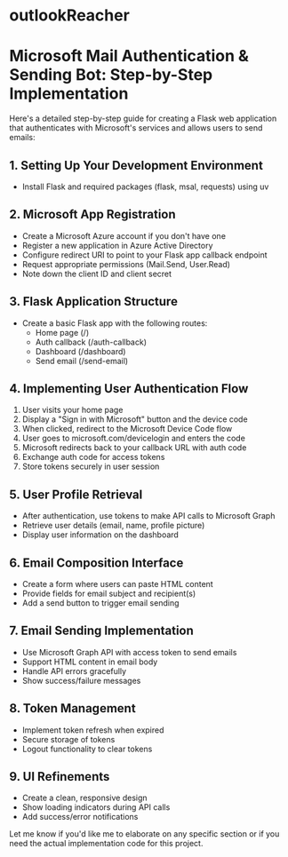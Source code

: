 # outlookReacher


# Microsoft Mail Authentication & Sending Bot: Step-by-Step Implementation

Here's a detailed step-by-step guide for creating a Flask web application that authenticates with Microsoft's services and allows users to send emails:

## 1. Setting Up Your Development Environment
- Install Flask and required packages (flask, msal, requests) using uv

## 2. Microsoft App Registration
- Create a Microsoft Azure account if you don't have one
- Register a new application in Azure Active Directory
- Configure redirect URI to point to your Flask app callback endpoint
- Request appropriate permissions (Mail.Send, User.Read)
- Note down the client ID and client secret

## 3. Flask Application Structure
- Create a basic Flask app with the following routes:
  - Home page (/)
  - Auth callback (/auth-callback)
  - Dashboard (/dashboard)
  - Send email (/send-email)

## 4. Implementing User Authentication Flow
1. User visits your home page
2. Display a "Sign in with Microsoft" button and the device code
3. When clicked, redirect to the Microsoft Device Code flow
4. User goes to microsoft.com/devicelogin and enters the code
5. Microsoft redirects back to your callback URL with auth code
6. Exchange auth code for access tokens
7. Store tokens securely in user session

## 5. User Profile Retrieval
- After authentication, use tokens to make API calls to Microsoft Graph
- Retrieve user details (email, name, profile picture)
- Display user information on the dashboard

## 6. Email Composition Interface
- Create a form where users can paste HTML content
- Provide fields for email subject and recipient(s)
- Add a send button to trigger email sending

## 7. Email Sending Implementation
- Use Microsoft Graph API with access token to send emails
- Support HTML content in email body
- Handle API errors gracefully
- Show success/failure messages

## 8. Token Management
- Implement token refresh when expired
- Secure storage of tokens
- Logout functionality to clear tokens

## 9. UI Refinements
- Create a clean, responsive design
- Show loading indicators during API calls
- Add success/error notifications

Let me know if you'd like me to elaborate on any specific section or if you need the actual implementation code for this project.